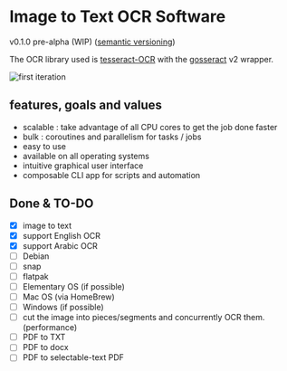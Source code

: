 # Image to Text OCR Software

v0.1.0 pre-alpha (WIP) ([semantic versioning](semanticVersioning.md))

The OCR library used is [tesseract-OCR](https://github.com/tesseract-ocr/tesseract) with the [gosseract](https://github.com/otiai10/gosseract) v2 wrapper.

![first iteration](./screenshots/1st-iteration.png)

## features, goals and values

- scalable : take advantage of all CPU cores to get the job done faster
- bulk : coroutines and parallelism for tasks / jobs
- easy to use
- available on all operating systems
- intuitive graphical user interface
- composable CLI app for scripts and automation

## Done & TO-DO

- [x] image to text
- [x] support English OCR
- [x] support Arabic OCR
- [ ] Debian
- [ ] snap
- [ ] flatpak
- [ ] Elementary OS (if possible)
- [ ] Mac OS (via HomeBrew)
- [ ] Windows (if possible)
- [ ] cut the image into pieces/segments and concurrently OCR them. (performance)
- [ ] PDF to TXT
- [ ] PDF to docx
- [ ] PDF to selectable-text PDF
